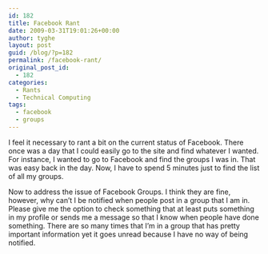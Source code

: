 ```yaml
---
id: 182
title: Facebook Rant
date: 2009-03-31T19:01:26+00:00
author: tyghe
layout: post
guid: /blog/?p=182
permalink: /facebook-rant/
original_post_id:
  - 182
categories:
  - Rants
  - Technical Computing
tags:
  - facebook
  - groups
---
```

I feel it necessary to rant a bit on the current status of Facebook. There once was a day that I could easily go to the site and find whatever I wanted. For instance, I wanted to go to Facebook and find the groups I was in. That was easy back in the day. Now, I have to spend 5 minutes just to find the list of all my groups.

Now to address the issue of Facebook Groups. I think they are fine, however, why can&#8217;t I be notified when people post in a group that I am in. Please give me the option to check something that at least puts something in my profile or sends me a message so that I know when people have done something. There are so many times that I&#8217;m in a group that has pretty important information yet it goes unread because I have no way of being notified.
